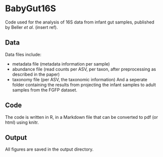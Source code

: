 # BabyGut16S
Code used for the analysis of 16S data from infant gut samples, published by Beller *et al*. (insert ref).
## Data
Data files include: 
- metadata file (metadata information per sample)
- abundance file (read counts per ASV, per taxon, after preprocessing as described in the paper)
- taxonomy file (per ASV, the taxonomic information)
And a seperate folder containing the results from projecting the infant samples to adult samples from the FGFP dataset.
## Code
The code is written in R, in a Markdown file that can be converted to pdf (or html) using knitr.
## Output
All figures are saved in the output directory.

